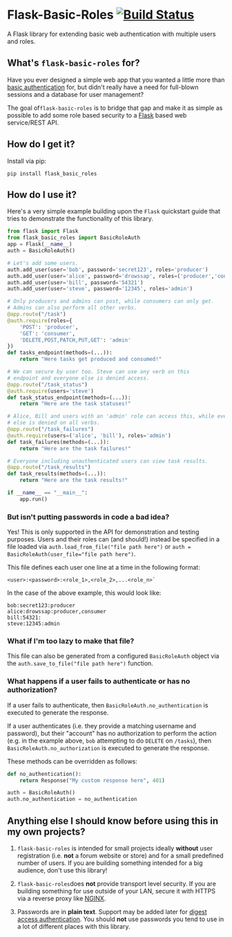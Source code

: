 # Flask-Basic-Roles [![Build Status](https://travis-ci.org/ownaginatious/flask-basic-roles.svg?branch=master)](https://travis-ci.org/ownaginatious/flask-basic-roles)
A Flask library for extending basic web authentication with multiple users and roles.

## What's `flask-basic-roles` for?

Have you ever designed a simple web app that you wanted a little more than [basic authentication](https://en.wikipedia.org/wiki/Basic_access_authentication) for, but didn't really have a need for full-blown sessions and a database for user management?

The goal of`flask-basic-roles` is to bridge that gap and make it as simple as possible to add some role based security to a [Flask](http://flask.pocoo.org/) based web service/REST API.

## How do I get it?

Install via pip:

```
pip install flask_basic_roles
```

## How do I use it?

Here's a very simple example building upon the `Flask` quickstart guide that tries to demonstrate the functionality of this library.

```python
from flask import Flask
from flask_basic_roles import BasicRoleAuth
app = Flask(__name__)
auth = BasicRoleAuth()

# Let's add some users.
auth.add_user(user='bob', password='secret123', roles='producer')
auth.add_user(user='alice', password='drowssap', roles=('producer','consumer'))
auth.add_user(user='bill', password='54321')
auth.add_user(user='steve', password='12345', roles='admin')

# Only producers and admins can post, while consumers can only get.
# Admins can also perform all other verbs.
@app.route("/task")
@auth.require(roles={
    'POST': 'producer',
    'GET': 'consumer',
    'DELETE,POST,PATCH,PUT,GET': 'admin'
})
def tasks_endpoint(methods=(...)):
    return "Here tasks get produced and consumed!"

# We can secure by user too. Steve can use any verb on this
# endpoint and everyone else is denied access.
@app.route("/task_status")
@auth.require(users='steve')
def task_status_endpoint(methods=(...)):
    return "Here are the task statuses!"

# Alice, Bill and users with an 'admin' role can access this, while everyone
# else is denied on all verbs.
@app.route("/task_failures")
@auth.require(users=('alice', 'bill'), roles='admin')
def task_failures(methods=(...)):
    return "Here are the task failures!"

# Everyone including unauthenticated users can view task results.
@app.route("/task_results")
def task_results(methods=(...)):
    return "Here are the task results!"

if __name__ == "__main__":
    app.run()
```

### But isn't putting passwords in code a bad idea?

Yes! This is only supported in the API for demonstration and testing purposes. Users and their roles can (and should!) instead be specified in a file loaded via `auth.load_from_file("file path here")` or `auth = BasicRoleAuth(user_file="file path here")`.

This file defines each user one line at a time in the following format:
```
<user>:<password>:<role_1>,<role_2>,...<role_n>`
```

In the case of the above example, this would look like:

```
bob:secret123:producer
alice:drowssap:producer,consumer
bill:54321:
steve:12345:admin
```

### What if I'm too lazy to make that file?
This file can also be generated from a configured `BasicRoleAuth` object via the `auth.save_to_file("file path here")` function.

### What happens if a user fails to authenticate or has no authorization?

If a user fails to authenticate, then `BasicRoleAuth.no_authentication` is executed to generate the response.

If a user authenticates (i.e. they provide a matching username and password), but their "account" has no authorization to perform the action (e.g. in the example above, `bob` attempting to do `DELETE` on `/tasks`), then `BasicRoleAuth.no_authorization` is executed to generate the response.

These methods can be overridden as follows:

```python
def no_authentication():
    return Response("My custom response here", 401)

auth = BasicRoleAuth()
auth.no_authentication = no_authentication
```

## Anything else I should know before using this in my own projects?

1. `flask-basic-roles` is intended for small projects ideally **without** user registration (i.e. **not** a forum website or store) and for a small predefined number of users. If you are building something intended for a big audience, don't use this library!

2. `flask-basic-roles`does **not** provide transport level security. If you are building something for use outside of your LAN, secure it with HTTPS via a reverse proxy like [NGINX](https://www.nginx.com/).

3. Passwords are in **plain text**. Support may be added later for [digest access authentication](https://en.wikipedia.org/wiki/Digest_access_authentication). You should **not** use passwords you tend to use in a lot of different places with this library.
